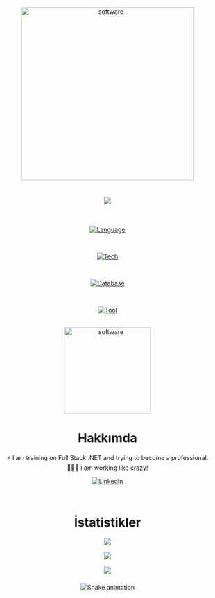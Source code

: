 <div align="center">

 <img src="https://github.com/user-attachments/assets/20e020e7-6bce-407d-9009-d0560df87895" alt="software" height="400"/>

<br>
    
<h1 align="center">
    <img src="https://readme-typing-svg.herokuapp.com/?font=Righteous&size=35&center=true&vCenter=true&width=700&height=70&duration=4000&lines=Merhaba+Ben+Tunahan+👋;Full+Stack+.Net+Core+Geliştiricisiyim!;" />
</h1>
<br>

[![Language](https://go-skill-icons.vercel.app/api/icons?i=html,css,bootstrap,js,cs,angular,dotnet)](https://www.linkedin.com/in/tunahancengiz/)

<br>

[![Tech](https://go-skill-icons.vercel.app/api/icons?i=aws,docker,rabbitmq,elasticsearch,kubernetes,postman)](https://www.linkedin.com/in/tunahancengiz/)

<br>

[![Database](https://go-skill-icons.vercel.app/api/icons?i=mysql,mongodb,sqlserver,redis,postgres)](https://www.linkedin.com/in/tunahancengiz/)

<br>

[![Tool](https://go-skill-icons.vercel.app/api/icons?i=github,git,vscode,visualstudio)](https://www.linkedin.com/in/tunahancengiz/)

<br>
    <img src="https://github.com/user-attachments/assets/32634fbf-b87a-49bd-82ae-4b2558a9cf57" alt="software" width="200"/>




#  Hakkımda
⚡ I am training on Full Stack .NET and trying to become a professional.<br>🕵🏼‍♂️ I am working like crazy!
<br>

[![LinkedIn](https://img.shields.io/badge/LinkedIn-%230077B5.svg?logo=linkedin&logoColor=white)](https://linkedin.com/in/tunahancengiz) 

<br>
    

#  İstatistikler
![](https://github-readme-stats.vercel.app/api?username=tunadeveloper&theme=radical&hide_border=false&include_all_commits=true&count_private=false)<br/>
<br>
![](https://github-readme-streak-stats.herokuapp.com/?user=tunadeveloper&theme=radical&hide_border=false)<br/>
<br>
![](https://quotes-github-readme.vercel.app/api?type=horizontal&theme=radical)



###

<img src="https://tunadeveloper.github.io/tunadeveloper/snake.svg" alt="Snake animation" />


</div>
